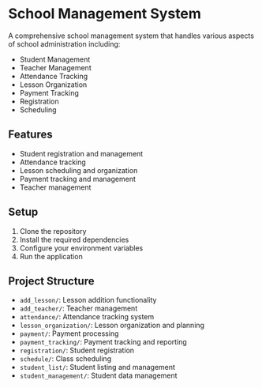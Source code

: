 # School Management System

A comprehensive school management system that handles various aspects of school administration including:

- Student Management
- Teacher Management
- Attendance Tracking
- Lesson Organization
- Payment Tracking
- Registration
- Scheduling

## Features

- Student registration and management
- Attendance tracking
- Lesson scheduling and organization
- Payment tracking and management
- Teacher management

## Setup

1. Clone the repository
2. Install the required dependencies
3. Configure your environment variables
4. Run the application

## Project Structure

- `add_lesson/`: Lesson addition functionality
- `add_teacher/`: Teacher management
- `attendance/`: Attendance tracking system
- `lesson_organization/`: Lesson organization and planning
- `payment/`: Payment processing
- `payment_tracking/`: Payment tracking and reporting
- `registration/`: Student registration
- `schedule/`: Class scheduling
- `student_list/`: Student listing and management
- `student_management/`: Student data management
